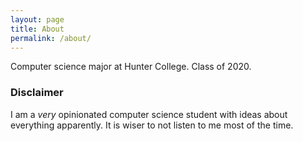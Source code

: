 ```yaml
---
layout: page
title: About
permalink: /about/
---
```


Computer science major at Hunter College. Class of 2020. 

### Disclaimer

I am a *very* opinionated computer science student with ideas about everything apparently. It is wiser to not listen to me most of the time. 
